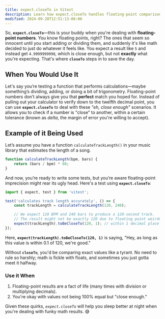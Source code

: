 ```yaml
---
title: expect.closeTo in Vitest
description: Learn how expect.closeTo handles floating-point comparisons in Vitest.
modified: 2024-09-28T12:51:13-06:00
---
```


So, **`expect.closeTo`**—this is your buddy when you're dealing with **floating-point numbers**. You know floating points, right? The ones that seem so innocent until you start adding or dividing them, and suddenly it's like math decided to just do whatever it feels like. You expect a result like `5` and instead get `4.9999999998`, which is close enough, but not **exactly** what you're expecting. That's where **`closeTo`** steps in to save the day.

## When You Would Use It

Let's say you’re testing a function that performs calculations—maybe something’s dividing, adding, or doing a bit of trigonometry. Floating-point numbers don’t always give you that **perfect** match you hoped for. Instead of pulling out your calculator to verify down to the twelfth decimal point, you can use **`expect.closeTo`** to deal with these _"eh, close enough"_ scenarios. It allows you to check if a number is "close" to another, within a certain tolerance (known as _delta_, the margin of error you're willing to accept).

## Example of it Being Used

Let’s assume you have a function `calculateTrackLength()` in your music library that estimates the length of a song.

```javascript
function calculateTrackLength(bpm, bars) {
	return (bars / bpm) * 60;
}
```

And now, you’re ready to write some tests, but you’re aware floating-point imprecision might rear its ugly head. Here's a test using **`expect.closeTo`**:

```javascript
import { expect, test } from 'vitest';

test('calculates track length accurately', () => {
	const trackLength = calculateTrackLength(120, 240);

	// We expect 120 BPM and 240 bars to produce a 120-second track.
	// The result might not be exactly 120 due to floating point weirdness. 'delta' says we’re cool with a difference of 0.1 seconds.
	expect(trackLength).toBeCloseTo(120, 1); // within 1 decimal place
});
```

Here, **`expect(trackLength).toBeCloseTo(120, 1)`** is saying, "Hey, as long as this value is within 0.1 of 120, we're good."

Without **`closeTo`**, you'd be comparing exact values like a tyrant. No need to rule so harshly; math is fickle with floats, and sometimes you just gotta meet it halfway.

### Use it When

1. Floating-point results are a fact of life (many times with division or multiplying decimals).
2. You're okay with values not being 100% equal but "close enough."

Given these quirks, _`expect.closeTo`_ will help you sleep better at night when you're dealing with funky math results. 😅
